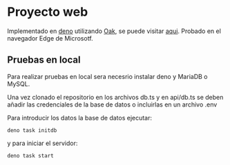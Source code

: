 # Proyecto web

Implementado en [deno](https://deno.com/runtime) utilizando [Oak](https://deno.land/x/oak@v12.2.0), se puede visitar [aqui](https://desarrollo.deno.dev).
Probado en el navegador Edge de Microsotf.

## Pruebas en local

Para realizar pruebas en local sera necesrio instalar deno y MariaDB o MySQL. 

Una vez clonado el repositorio en los archivos db.ts y en api/db.ts se deben añadir las credenciales de la base de datos o incluirlas en un archivo .env

Para introducir los datos la base de datos ejecutar:

    deno task initdb

y para iniciar el servidor:

    deno task start
    
